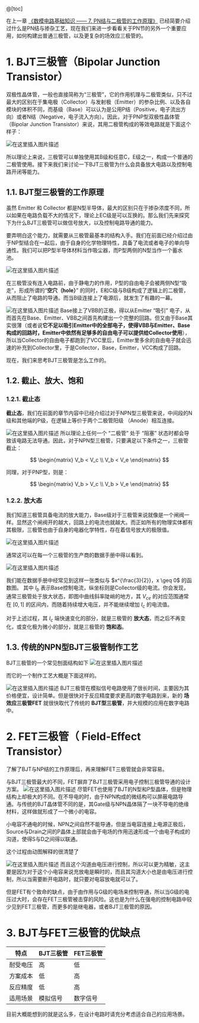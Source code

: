 @[toc]

在上一章 [《数模电路基础知识 —— 7. PN结与二极管的工作原理》](https://seagochen.blog.csdn.net/article/details/122429255) 已经简要介绍过什么是PN结与掺杂工艺，现在我们来进一步看看关于PN节的另外一个重要应用，如何构建出普通三极管，以及更复杂的场效应三极管的。

# 1. BJT三极管（Bipolar Junction Transistor）

双极性晶体管，一般也直接简称为“三极管”，它的作用机理与二极管类似，只不过最大的区别在于集电极（Collector）与发射极（Emitter）的参杂比例、以及各自模块的体积不同，而基级（Base）可以认为是公用P结（Positive，电子流出方向）或者N结（Negative，电子流入方向）。因此，对于PNP型双极性晶体管（Bipolar Junction Transistor）来说，其用二极管构成的等效电路就是下面这个样子：

![在这里插入图片描述](https://img-blog.csdnimg.cn/475641b464904f00bc63be30bdfe0393.jpeg#pic_center)

所以理论上来说，三极管可以单独使用其B级和任意C，E级之一，构成一个普通的二极管使用。接下来我们来讨论一下BJT三极管为什么会具备放大电路以及控制电路开闭等能力。

## 1.1. BJT型三极管的工作原理
虽然 Emitter 和 Collector 都是N型半导体，最大的区别只在于掺杂浓度不同，所以如果在电路负载不大的情况下，理论上EC级是可以互换的。那么我们先来探究下为什么BJT三极管可以做信号放大，以及控制电路导通的能力。

要弄明白这个能力，就需要从三极管最基本的结构入手。我们在前面已经介绍过由于NP型结合在一起后，由于自身的化学物理特性，具备了电流或者电子的单向导通性。我们可以把P型半导体材料当作吸尘器，而P型两侧的N型当作一个蓄水池。

![在这里插入图片描述](https://img-blog.csdnimg.cn/dbe014d3d8fa4495921c581c4fde0f09.png#pic_center)

在三极管没有连入电路前，由于静电力的作用，P型的自由电子会被两侧N型“吸走”，形成所谓的“**空穴（hole）**” 的同时，E和C级与B级构成了逻辑上的二极管，从而阻止了电路的导通。而当B级连接上了电源后，就发生了有趣的一幕。

![在这里插入图片描述](https://img-blog.csdnimg.cn/c846a4d9b56c4142bfb1f3ce289af65d.gif#pic_center)
Base接上了VBB的正极，得以从Emitter “吸引” 电子，从而首先在Base、Emitter、VBB之间首先构建出一个完整的回路。但又由于Base其实很薄（或者说**它不足以吸引Emitter中的全部电子，使得VBB与Emitter、Base构成的回路时，Emitter中依然有足够多的自由电子可以提供给Collector使用**），所以当Collector的自由电子都跑到了VCC里后，Emitter里多余的自由电子就会迅速的补充到Collector里，于是Collector，Base，Emitter，VCC构成了回路。

现在，我们来思考BJT三极管是怎么工作的。

## 1.2. 截止、放大、饱和

### 1.2.1. 截止态

**截止态**，我们在前面的章节内容中已经介绍过对于NPN型三极管来说，中间段的N级和其他端的P级，在逻辑上等价于两个二极管阳级 （Anode）相互连接。

![在这里插入图片描述](https://img-blog.csdnimg.cn/f6165470f53c4cb9866a330dc7d80c68.png#pic_center)
所以理论上任何一个 “二极管” 处于 “阻塞” 状态时都会导致该电路无法导通。因此，对于NPN型三极管，只要满足以下条件之一，三极管截止：

$$
\begin{matrix}
V_b < V_c \\
V_b < V_e
\end{matrix}
$$

同理，对于PNP型，则是：

$$
\begin{matrix}
V_b > V_c \\
V_b > V_e
\end{matrix}
$$

### 1.2.2. 放大态

我们知道三极管具备电流的放大能力，Base级对于三极管来说就像是一个闸阀一样。显然这个闸阀开的越大，回路上的电流也就越大。而正如所有的物理实体都有其极限，三极管也由于自身的电器化学特性，存在着信号放大的极限值。

![在这里插入图片描述](https://img-blog.csdnimg.cn/a1b5849d1b634d0ea42acd59fd3930a6.png#pic_center)

通常这可以在每一个三极管的生产商的数据手册中得以看到。

![在这里插入图片描述](https://img-blog.csdnimg.cn/f30b2943784946f68093193ef6e3a34c.png#pic_center)

我们能在数据手册中经常见到这样一张类似与 $x^{\frac{3}{2}}，x \geq 0$ 的函数图。 其中 $I_b$ 表示Base控制电流，纵坐标则是Collector级的电流。你会发现，通常三极管处于放大状态，即图中曲线斜率陡峭的地方，其 $V_{ce}$ 的对应范围通常在 $[0, 1]$ 的区间内，而随着持续增大电压，并不能继续增加 $I_c$ 的电流值。

对于上述过程，其 $I_c$ 端快速变化的部分，就是三极管的 **放大态**，而之后不再变化，或变化极为微小的部分，就是三极管的 **饱和态**。


## 1.3. 传统的NPN型BJT三极管制作工艺

BJT三极管的一个常见刨面结构如下
![在这里插入图片描述](https://img-blog.csdnimg.cn/d8358979256b4164a21e237e75357909.png?x-oss-process=image/watermark,type_d3F5LXplbmhlaQ,shadow_50,text_Q1NETiBAQWtpIFVud3ppaQ==,size_13,color_FFFFFF,t_70,g_se,x_16#pic_center)

而它的一个制作工艺大概是下面这样的。

![在这里插入图片描述](https://img-blog.csdnimg.cn/d26883f152544c7caceb7eecb20a0b7f.png?x-oss-process=image/watermark,type_d3F5LXplbmhlaQ,shadow_50,text_Q1NETiBAQWtpIFVud3ppaQ==,size_12,color_FFFFFF,t_70,g_se,x_16#pic_center)
BJT三极管在模拟信号电路使用了很长时间，主要因为其价格便宜，设计简单。但是很快对于反应精度要求更高的数字电路到来，新的 **场效应三极管FET** 就很快取代了传统的 **BJT型三极管**，并大规模的应用在数字电路中。

# 2. FET三极管（ Field-Effect Transistor）
了解了BJT与NP结的工作原理后，再来理解FET三极管就会非常容易。

与BJT三极管最大的不同，FET摒弃了BJT三极管采用电子控制三极管导通的设计方案。
![在这里插入图片描述](https://img-blog.csdnimg.cn/be3fe4eaf9f1463f9170b3b785affb24.jpeg#pic_center)
尽管FET也使用了BJT的N型和P型晶体，但是物理结构上却极大的不同。在不导电的时，由于NPN构成的微结构可以屏蔽电路导通。与传统的BJT晶体管不同的是，其Gate级与NPN晶体隔了一块不导电的绝缘材料，这样做就形成了一个微小的电容。

小电容不通电的时候，NPN之间自然不能导通，但是当电容连接上电源正极后，Source与Drain之间的P晶体上部就会由于电场的作用迅速形成一个由电子构成的沟道，使得S与D之间得以联通。

这个过程由动图解释的很清楚了

![在这里插入图片描述](https://img-blog.csdnimg.cn/068282e658c74145ae09e20267755067.gif#pic_center)
而且这个沟道由电压进行控制，所以可以更为精敏，这主要是因为对于这个小电容来说充放电是瞬时的，而且其沟道大小也是由电压进行控制，所以当需要断开电路时，就只要对电容放电就可以了。

但是FET有个致命的缺点，由于由作用与G级的电场来控制导通，所以当G级的电压过大时，会存在FET三极管被击穿的风险。这也是为什么在强电的控制电路中较少见到FET三极管，而更多的是继电器，或者BJT三极管的原因。

# 3. BJT与FET三极管的优缺点

| 特点 | BJT三极管 | FET三极管 |
|--|--|--|
| 耐受电压 |  高 | 低 |
| 方案成本 | 低  | 高 |
| 反应精度 | 低 | 高 |
| 适用场景 | 模拟信号 | 数字信号 |

目前大概能想到的就是这么多，在设计电路时请充分考虑适合自己的应用场景。
